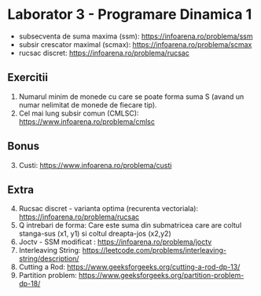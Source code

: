 # Laborator 3 - Programare Dinamica 1
* subsecventa de suma maxima (ssm): https://infoarena.ro/problema/ssm 
* subsir crescator maximal (scmax): https://infoarena.ro/problema/scmax 
* rucsac discret: https://infoarena.ro/problema/rucsac 

## Exercitii
1. Numarul minim de monede cu care se poate forma suma S (avand un numar nelimitat de monede de fiecare tip).
2. Cel mai lung subsir comun (CMLSC): https://www.infoarena.ro/problema/cmlsc

## **Bonus**
3. Custi: https://www.infoarena.ro/problema/custi

## **Extra**
4. Rucsac discret - varianta optima (recurenta vectoriala): https://infoarena.ro/problema/rucsac
5. Q intrebari de forma: Care este suma din submatricea care are coltul stanga-sus (x1, y1) si coltul dreapta-jos (x2,y2)
6. Joctv - SSM modificat : https://infoarena.ro/problema/joctv
7. Interleaving String: https://leetcode.com/problems/interleaving-string/description/
8. Cutting a Rod: https://www.geeksforgeeks.org/cutting-a-rod-dp-13/
9. Partition problem: https://www.geeksforgeeks.org/partition-problem-dp-18/ 
